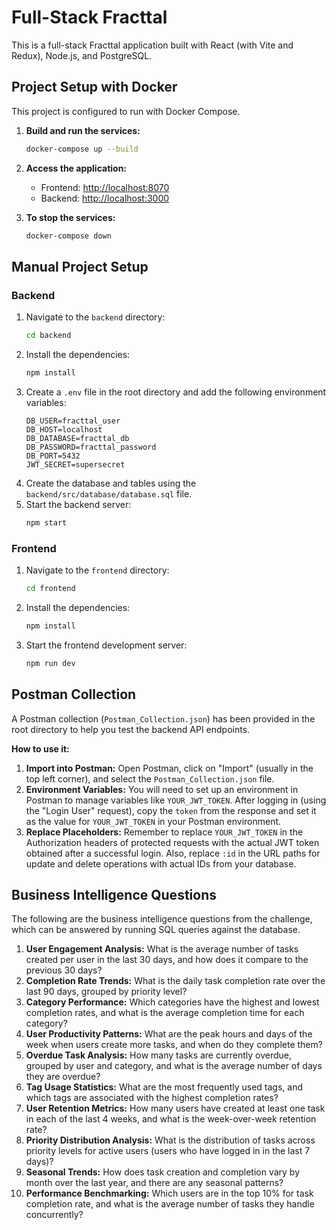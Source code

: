 # Full-Stack Fracttal

This is a full-stack Fracttal application built with React (with Vite and Redux), Node.js, and PostgreSQL.

## Project Setup with Docker

This project is configured to run with Docker Compose.

1.  **Build and run the services:**

    ```bash
    docker-compose up --build
    ```

2.  **Access the application:**

    -   Frontend: [http://localhost:8070](http://localhost:8070)
    -   Backend: [http://localhost:3000](http://localhost:3000)

3.  **To stop the services:**

    ```bash
    docker-compose down
    ```

## Manual Project Setup

### Backend

1.  Navigate to the `backend` directory:
    ```bash
    cd backend
    ```
2.  Install the dependencies:
    ```bash
    npm install
    ```
3.  Create a `.env` file in the root directory and add the following environment variables:
    ```
    DB_USER=fracttal_user
    DB_HOST=localhost
    DB_DATABASE=fracttal_db
    DB_PASSWORD=fracttal_password
    DB_PORT=5432
    JWT_SECRET=supersecret
    ```
4.  Create the database and tables using the `backend/src/database/database.sql` file.
5.  Start the backend server:
    ```bash
    npm start
    ```

### Frontend

1.  Navigate to the `frontend` directory:
    ```bash
    cd frontend
    ```
2.  Install the dependencies:
    ```bash
    npm install
    ```
3.  Start the frontend development server:
    ```bash
    npm run dev
    ```

## Postman Collection

A Postman collection (`Postman_Collection.json`) has been provided in the root directory to help you test the backend API endpoints.

**How to use it:**

1.  **Import into Postman:** Open Postman, click on "Import" (usually in the top left corner), and select the `Postman_Collection.json` file.
2.  **Environment Variables:** You will need to set up an environment in Postman to manage variables like `YOUR_JWT_TOKEN`. After logging in (using the "Login User" request), copy the `token` from the response and set it as the value for `YOUR_JWT_TOKEN` in your Postman environment.
3.  **Replace Placeholders:** Remember to replace `YOUR_JWT_TOKEN` in the Authorization headers of protected requests with the actual JWT token obtained after a successful login. Also, replace `:id` in the URL paths for update and delete operations with actual IDs from your database.

## Business Intelligence Questions

The following are the business intelligence questions from the challenge, which can be answered by running SQL queries against the database.

1.  **User Engagement Analysis:** What is the average number of tasks created per user in the last 30 days, and how does it compare to the previous 30 days?
2.  **Completion Rate Trends:** What is the daily task completion rate over the last 90 days, grouped by priority level?
3.  **Category Performance:** Which categories have the highest and lowest completion rates, and what is the average completion time for each category?
4.  **User Productivity Patterns:** What are the peak hours and days of the week when users create more tasks, and when do they complete them?
5.  **Overdue Task Analysis:** How many tasks are currently overdue, grouped by user and category, and what is the average number of days they are overdue?
6.  **Tag Usage Statistics:** What are the most frequently used tags, and which tags are associated with the highest completion rates?
7.  **User Retention Metrics:** How many users have created at least one task in each of the last 4 weeks, and what is the week-over-week retention rate?
8.  **Priority Distribution Analysis:** What is the distribution of tasks across priority levels for active users (users who have logged in in the last 7 days)?
9.  **Seasonal Trends:** How does task creation and completion vary by month over the last year, and there are any seasonal patterns?
10. **Performance Benchmarking:** Which users are in the top 10% for task completion rate, and what is the average number of tasks they handle concurrently?